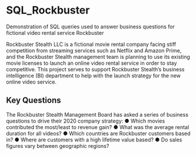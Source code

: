 # SQL_Rockbuster
Demonstration of SQL queries used to answer business questions for fictional video rental service Rockbuster 

Rockbuster Stealth LLC is a fictional movie rental company facing stiff competition from streaming services such as Netflix and Amazon Prime,
and the Rockbuster Stealth management team is planning to use its existing movie licenses to launch an online video rental service in order to stay competitive. 
This project serves to support Rockbuster Stealth’s business intelligence (BI) department to help with the launch strategy for the new online video service.
## Key Questions
The Rockbuster Stealth Management Board has asked a series of business questions to drive their 2020 company strategy:
● Which movies contributed the most/least to revenue gain?
● What was the average rental duration for all videos?
● Which countries are Rockbuster customers based in?
● Where are customers with a high lifetime value based?
● Do sales figures vary between geographic regions?

